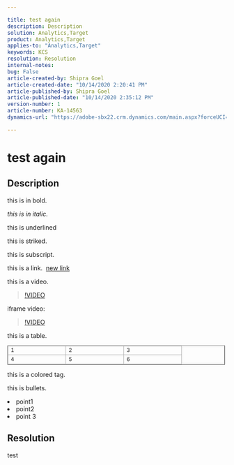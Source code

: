 ```yaml
---

title: test again  
description: Description  
solution: Analytics,Target  
product: Analytics,Target  
applies-to: "Analytics,Target"  
keywords: KCS  
resolution: Resolution  
internal-notes:   
bug: False  
article-created-by: Shipra Goel  
article-created-date: "10/14/2020 2:20:41 PM"  
article-published-by: Shipra Goel  
article-published-date: "10/14/2020 2:35:12 PM"  
version-number: 1  
article-number: KA-14563  
dynamics-url: "https://adobe-sbx22.crm.dynamics.com/main.aspx?forceUCI=1&pagetype=entityrecord&etn=knowledgearticle&id=c959f369-280e-eb11-a813-000d3a102a06"

---
```


# test again

## Description

this is in bold.

*this is in italic.*

this is underlined

this is striked.

this is subscript.

this is a link.  [new link](https://markdowntohtml.com/)

this is a video.

 >[!VIDEO](https://video.tv.adobe.com/v/18696?quality=9&learn=on)  

iframe video:

>[!VIDEO](https://video.tv.adobe.com/v/18696?quality=9&learn=on)

this is a table.


<table border="1" cellpadding="1" cellspacing="0" style="border-collapse:collapse;font-size:12px;width:500px;">
 <tbody>
  <tr>
   <td style="border-color:rgb(171, 171, 171);border-width:1px;border-style:solid;width:120px;">1</td>
   <td style="border-color:rgb(171, 171, 171);border-width:1px;border-style:solid;width:120px;">2</td>
   <td style="border-color:rgb(171, 171, 171);border-width:1px;border-style:solid;width:120px;">3</td>
  </tr>
  <tr>
   <td style="border-color:rgb(171, 171, 171);border-width:1px;border-style:solid;width:120px;">4</td>
   <td style="border-color:rgb(171, 171, 171);border-width:1px;border-style:solid;width:120px;">5</td>
   <td style="border-color:rgb(171, 171, 171);border-width:1px;border-style:solid;width:120px;">6</td>
  </tr>
 </tbody>
</table>



this is a colored tag.

this is bullets.



 <li>point1</li>
 <li>point2</li>
 <li>point 3</li>




## Resolution

test
